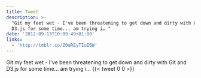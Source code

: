 ```yaml
---
title: Tweet
description: >-
  "Git my feet wet - I've been threatening to get down and dirty with Git and
  D3.js for some time... am trying i… "
date: '2012-09-13T10:09:49+01:00'
links:
  - 'http://tmblr.co/Z0eREyTIuI6W'
---
```

Git my feet wet - I've been threatening to get down and dirty with Git and D3.js for some time... am trying i… 
      {{< tweet 0 0 >}}
    
